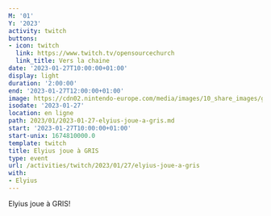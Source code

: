 ```yaml
---
M: '01'
Y: '2023'
activity: twitch
buttons:
- icon: twitch
  link: https://www.twitch.tv/opensourcechurch
  link_title: Vers la chaine
date: '2023-01-27T10:00:00+01:00'
display: light
duration: '2:00:00'
end: '2023-01-27T12:00:00+01:00'
image: https://cdn02.nintendo-europe.com/media/images/10_share_images/games_15/nintendo_switch_download_software_1/H2x1_NSwitchDS_Gris_image1600w.jpg
isodate: '2023-01-27'
location: en ligne
path: 2023/01/2023-01-27-elyius-joue-a-gris.md
start: '2023-01-27T10:00:00+01:00'
start-unix: 1674810000.0
template: twitch
title: Elyius joue à GRIS
type: event
url: /activities/twitch/2023/01/27/elyius-joue-a-gris
with:
- Elyius
---
```

 Elyius joue à GRIS!